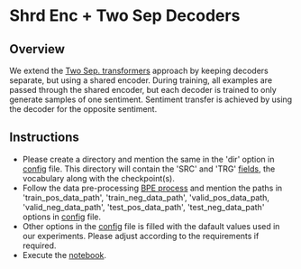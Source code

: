 # Shrd Enc + Two Sep Decoders

## Overview
We extend the [Two Sep. transformers](https://github.com/SOURO/polarity-denoising-sentiment-transfer/tree/main/sep_enc_sep_dec) approach by keeping decoders separate, but using a shared encoder. During training, all examples are passed through the shared encoder, but each decoder is trained to only generate samples of one sentiment. Sentiment transfer is achieved by using the decoder for the opposite sentiment.

## Instructions
- Please create a directory and mention the same in the 'dir' option in [config](https://github.com/SOURO/polarity-denoising-sentiment-transfer/blob/main/shared_enc_diff_dec/config.json) file. This directory will contain the 'SRC' and 'TRG' [fields](https://torchtext.readthedocs.io/en/latest/data.html#fields), the vocabulary along with the checkpoint(s).
- Follow the data pre-processing [BPE process](https://github.com/SOURO/polarity-denoising-sentiment-transfer/blob/main/data/README.md) and mention the paths in 'train_pos_data_path', 'train_neg_data_path', 'valid_pos_data_path, 'valid_neg_data_path', 'test_pos_data_path', 'test_neg_data_path' options in [config](https://github.com/SOURO/polarity-denoising-sentiment-transfer/blob/main/shared_enc_diff_dec/config.json) file.
- Other options in the [config](https://github.com/SOURO/polarity-denoising-sentiment-transfer/blob/main/shared_enc_diff_dec/config.json) file is filled with the dafault values used in our experiments. Please adjust according to the requirements if required.
- Execute the [notebook](https://github.com/SOURO/polarity-denoising-sentiment-transfer/blob/main/shared_enc_diff_dec/trn_st.ipynb).
